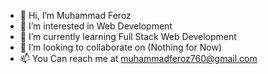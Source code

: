 - 👋 Hi, I’m Muhammad Feroz
- 👀 I’m interested in Web Development
- 🌱 I’m currently learning Full Stack Web Development
- 💞️ I’m looking to collaborate on (Nothing for Now)
- 📫 You Can reach me at muhammadferoz760@gmail.com

<!---
Muhammad-Feroz/Muhammad-Feroz is a ✨ special ✨ repository because its `README.md` (this file) appears on your GitHub profile.
You can click the Preview link to take a look at your changes.
--->
